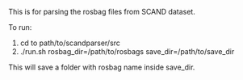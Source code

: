 This is for parsing the rosbag files from SCAND dataset.

To run:

1. cd to path/to/scandparser/src
2. ./run.sh  rosbag_dir=/path/to/rosbags  save_dir=/path/to/save_dir


This will save a folder with rosbag name inside save_dir.
